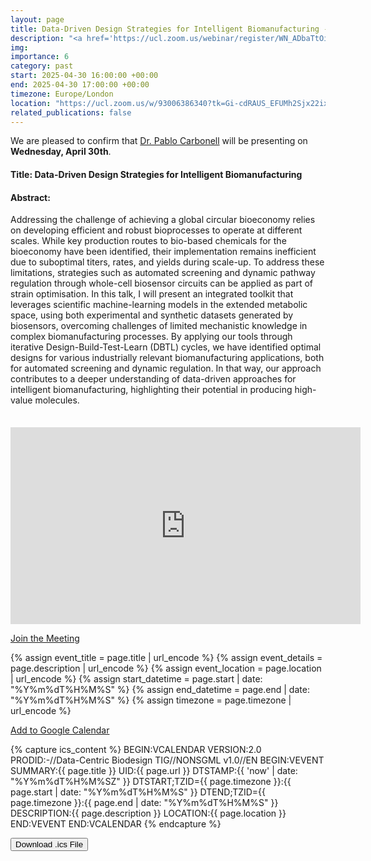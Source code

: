 ```yaml
---
layout: page
title: Data-Driven Design Strategies for Intelligent Biomanufacturing - Dr. Pablo Carbonell
description: "<a href='https://ucl.zoom.us/webinar/register/WN_ADbaTtOiRuu1oeFMFQR7sQ' target='_blank'>Subscribe</a> to our seminar series for Zoom meeting passwords."
img: 
importance: 6
category: past
start: 2025-04-30 16:00:00 +00:00
end: 2025-04-30 17:00:00 +00:00
timezone: Europe/London
location: "https://ucl.zoom.us/w/93006386340?tk=Gi-cdRAUS_EFUMh2Sjx22ixq1IHMSKPyaxFAdzXkZ4k.DQcAAAAVp5zUpBpmYWtlREluWVEyTGpSb3VZOG52YWFPVFJzZwAAAAAAAAAAAAAAAAAAAAAAAAAAAAAAAAAAAAAA"  # Replace with your actual Google Meet link
related_publications: false
---
```


We are pleased to confirm that [Dr. Pablo Carbonell](https://carbonelllab.org/) will be presenting on **Wednesday, April 30th**.
#### Title: **Data-Driven Design Strategies for Intelligent Biomanufacturing**
#### Abstract:

Addressing the challenge of achieving a global circular bioeconomy relies on developing efficient and robust bioprocesses to operate at different scales. While key production routes to bio-based chemicals for the bioeconomy have been identified, their implementation remains inefficient due to suboptimal titers, rates, and yields during scale-up. To address these limitations, strategies such as automated screening and dynamic pathway regulation through whole-cell biosensor circuits can be applied as part of strain optimisation. In this talk, I will present an integrated toolkit that leverages scientific machine-learning models in the extended metabolic space, using both experimental and synthetic datasets generated by biosensors, overcoming challenges of limited mechanistic knowledge in complex biomanufacturing processes. By applying our tools through iterative Design-Build-Test-Learn (DBTL) cycles, we have identified optimal designs for various industrially relevant biomanufacturing applications, both for automated screening and dynamic regulation. In that way, our approach contributes to a deeper understanding of data-driven approaches for intelligent biomanufacturing, highlighting their potential in producing high-value molecules.

<div style="margin-top: 35px;"></div>

<div style="text-align: center; margin-top: 20px;">
  <iframe width="560" height="315" src="https://www.youtube.com/embed/Xaan5jTq-0M?si=8L8h_8J9Nn8HPrxo" title="YouTube video player" frameborder="0" allow="accelerometer; autoplay; clipboard-write; encrypted-media; gyroscope; picture-in-picture; web-share" referrerpolicy="strict-origin-when-cross-origin" allowfullscreen></iframe>
</div>


<!-- Meeting Link Button -->
<a href="{{ page.location }}" target="_blank" class="btn btn-primary">Join the Meeting</a>

<!-- Calendar Buttons -->
{% assign event_title = page.title | url_encode %}
{% assign event_details = page.description | url_encode %}
{% assign event_location = page.location | url_encode %}
{% assign start_datetime = page.start | date: "%Y%m%dT%H%M%S" %}
{% assign end_datetime = page.end | date: "%Y%m%dT%H%M%S" %}
{% assign timezone = page.timezone | url_encode %}

<a href="https://calendar.google.com/calendar/render?action=TEMPLATE&text={{ event_title }}&dates={{ start_datetime }}/{{ end_datetime }}&details={{ event_details }}&location={{ event_location }}&ctz={{ timezone }}" target="_blank" class="btn btn-primary">Add to Google Calendar</a>

<!-- Capture .ics Content -->
{% capture ics_content %}
BEGIN:VCALENDAR
VERSION:2.0
PRODID:-//Data-Centric Biodesign TIG//NONSGML v1.0//EN
BEGIN:VEVENT
SUMMARY:{{ page.title }}
UID:{{ page.url }}
DTSTAMP:{{ 'now' | date: "%Y%m%dT%H%M%SZ" }}
DTSTART;TZID={{ page.timezone }}:{{ page.start | date: "%Y%m%dT%H%M%S" }}
DTEND;TZID={{ page.timezone }}:{{ page.end | date: "%Y%m%dT%H%M%S" }}
DESCRIPTION:{{ page.description }}
LOCATION:{{ page.location }}
END:VEVENT
END:VCALENDAR
{% endcapture %}

<!-- Download .ics File Button -->
<button class="btn btn-secondary" onclick="downloadICS()">Download .ics File</button>

<!-- JavaScript Function -->
<script>
  function downloadICS() {
    var icsContent = {{ ics_content | jsonify }};
    var blob = new Blob([icsContent], { type: 'text/calendar;charset=utf-8' });
    var link = document.createElement('a');
    link.href = URL.createObjectURL(blob);
    link.download = 'event.ics';
    document.body.appendChild(link);
    link.click();
    document.body.removeChild(link);
  }
</script>
